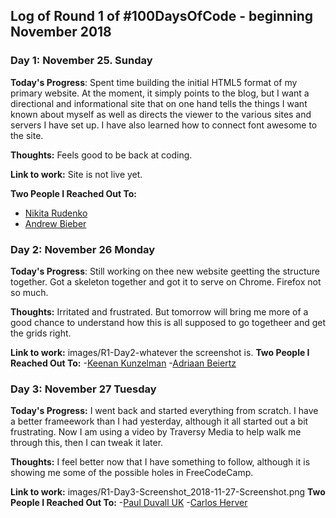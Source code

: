 
## Log of Round 1 of #100DaysOfCode - beginning November 2018

### Day 1: November 25. Sunday

**Today's Progress**: Spent time building the initial HTML5 format of my primary 
website. At the moment, it simply points to the blog, but I want a directional and
informational site that on one hand tells the things I want known about myself as
well as directs the viewer to the various sites and servers I have set up. I have
also learned how to connect font awesome to the site. 

**Thoughts:** Feels good to be back at coding.

**Link to work:** 
Site is not live yet.

**Two People I Reached Out To:**
 - [Nikita Rudenko](https://twitter.com/rdnkta)
 - [Andrew Bieber](https://twitter.com/andre3wB)

### Day 2: November 26 Monday

**Today's Progress**: Still working on thee new website geetting the structure
together. Got a skeleton together and got it to serve on Chrome. Firefox not so 
much. 

**Thoughts:** Irritated and frustrated. But tomorrow will bring me more of a good 
chance to understand how this is all supposed to go togetheer and get the grids 
right. 

**Link to work:** 
images/R1-Day2-whatever the screenshot is.
**Two People I Reached Out To:**
 -[Keenan Kunzelman](https://twitter.com/KeenanKunzelman)
 -[Adriaan Beiertz](https://twitter.com/abeiertz)
 
### Day 3: November 27 Tuesday

**Today's Progress:** I went back and started everything from scratch. I have a 
better frameework than I had yesterday, although it all started out a bit 
frustrating. Now I am using a video by Traversy Media to help walk me through this, then I can tweak it later.

**Thoughts:** I feel better now that I have something to follow, although it is showing me some of the possible holes in FreeCodeCamp.

**Link to work:**
images/R1-Day3-Screenshot_2018-11-27-Screenshot.png
**Two People I Reached Out To:**
 -[Paul Duvall UK](https://twitter.com/Paul_Duvall)
 -[Carlos Herver](https://twitter.com/herver_carlos)
 
 